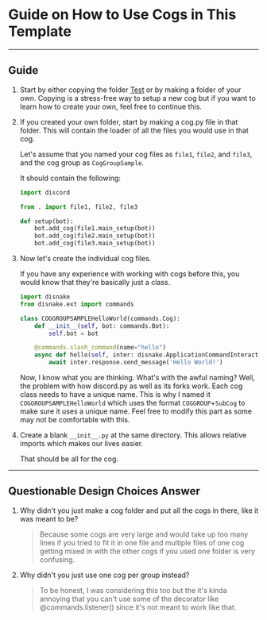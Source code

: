 # Guide on How to Use Cogs in This Template

---

## Guide

1. Start by either copying the folder [Test](https://github.com/NovaProtocol/DisnakeBotTemplate/tree/master/src/cogs/Test) or by making a folder of your own. Copying is a stress-free way to setup a new cog but if you want to learn how to create your own, feel free to continue this.


2. If you created your own folder, start by making a cog.py file in that folder. This will contain the loader of all the files you would use in that cog.
   
   Let's assume that you named your cog files as `file1`, `file2`, and `file3`, and the cog group as `CogGroupSample`.

   It should contain the following:

   ```python
   import discord
   
   from . import file1, file2, file3
   
   def setup(bot):
       bot.add_cog(file1.main_setup(bot))
       bot.add_cog(file2.main_setup(bot))
       bot.add_cog(file3.main_setup(bot))
   ```
   

3. Now let's create the individual cog files.
   
   If you have any experience with working with cogs before this, you would know that they're basically just a class.
   ```python
   import disnake
   from disnake.ext import commands
   
   class COGGROUPSAMPLEHelloWorld(commands.Cog):
       def __init__(self, bot: commands.Bot):
           self.bot = bot
   
       @commands.slash_command(name="hello")
       async def hello(self, inter: disnake.ApplicationCommandInteraction):
           await inter.response.send_message('Hello World!')
   ```
   Now, I know what you are thinking. What's with the awful naming? Well, the problem with how discord.py as well as its forks work. Each cog class needs to have a unique name. This is why I named it `COGGROUPSAMPLEHelloWorld` which uses the format `COGGROUP`+`SubCog` to make sure it uses a unique name. Feel free to modify this part as some may not be comfortable with this.
   

4. Create a blank `__init__.py` at the same directory. This allows relative imports which makes our lives easier.

   That should be all for the cog.

---

## Questionable Design Choices Answer

1. Why didn't you just make a cog folder and put all the cogs in there, like it was meant to be?
   
   > Because some cogs are very large and would take up too many lines if you tried to fit it in one file and multiple files of one cog getting mixed in with the other cogs if you used one folder is very confusing.


2. Why didn't you just use one cog per group instead?

   > To be honest, I was considering this too but the it's kinda annoying that you can't use some of the decorator like @commands.listener() since it's not meant to work like that.
